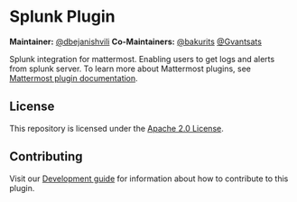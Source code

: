 # Splunk Plugin 
**Maintainer:** [@dbejanishvili](https://github.com/dbejanishvili)
**Co-Maintainers:** [@bakurits](https://github.com/bakurits) [@Gvantsats](https://github.com/Gvantsats)

Splunk integration for mattermost. Enabling users to get logs and alerts from splunk server.
To learn more about Mattermost plugins, see [Mattermost plugin documentation](https://developers.mattermost.com/extend/plugins/).

## License

This repository is licensed under the [Apache 2.0 License](https://github.com/bakurits/mattermost-plugin-anonymous/blob/master/LICENSE).

## Contributing

Visit our [Development guide](https://mattermost.gitbook.io/splunk-plugin/development/development) for information about how to contribute to this plugin.
